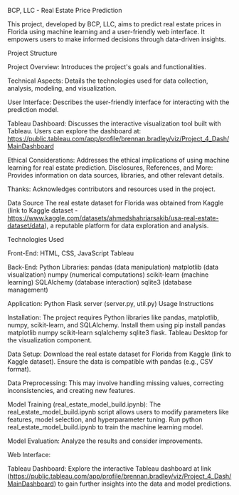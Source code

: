 BCP, LLC - Real Estate Price Prediction

This project, developed by BCP, LLC, aims to predict real estate prices in Florida using machine learning and a user-friendly web interface. It empowers users to make informed decisions through data-driven insights.

Project Structure

Project Overview: Introduces the project's goals and functionalities.

Technical Aspects: Details the technologies used for data collection, analysis, modeling, and visualization.

User Interface: Describes the user-friendly interface for interacting with the prediction model.

Tableau Dashboard: Discusses the interactive visualization tool built with Tableau. Users can explore the dashboard at: https://public.tableau.com/app/profile/brennan.bradley/viz/Project_4_Dash/MainDashboard

Ethical Considerations: Addresses the ethical implications of using machine learning for real estate prediction.
Disclosures, References, and More: Provides information on data sources, libraries, and other relevant details.

Thanks: Acknowledges contributors and resources used in the project.

Data Source
The real estate dataset for Florida was obtained from Kaggle (link to Kaggle dataset - https://www.kaggle.com/datasets/ahmedshahriarsakib/usa-real-estate-dataset/data), a reputable platform for data exploration and analysis.

Technologies Used

Front-End:
HTML, CSS, JavaScript
Tableau

Back-End:
Python
Libraries:
pandas (data manipulation)
matplotlib (data visualization)
numpy (numerical computations)
scikit-learn (machine learning)
SQLAlchemy (database interaction)
sqlite3 (database management)

Application:
Python Flask server (server.py, util.py)
Usage Instructions

Installation:
The project requires Python libraries like pandas, matplotlib, numpy, scikit-learn, and SQLAlchemy. Install them using pip install pandas matplotlib numpy scikit-learn sqlalchemy sqlite3 flask.
Tableau Desktop for the visualization component.

Data Setup:
Download the real estate dataset for Florida from Kaggle (link to Kaggle dataset).
Ensure the data is compatible with pandas (e.g., CSV format).

Data Preprocessing:
This may involve handling missing values, correcting inconsistencies, and creating new features.

Model Training (real_estate_model_build.ipynb):
The real_estate_model_build.ipynb script allows users to modify parameters like features, model selection, and hyperparameter tuning.
Run python real_estate_model_build.ipynb to train the machine learning model.

Model Evaluation:
Analyze the results and consider improvements.

Web Interface:

Tableau Dashboard:
Explore the interactive Tableau dashboard at link (https://public.tableau.com/app/profile/brennan.bradley/viz/Project_4_Dash/MainDashboard) to gain further insights into the data and model predictions.
